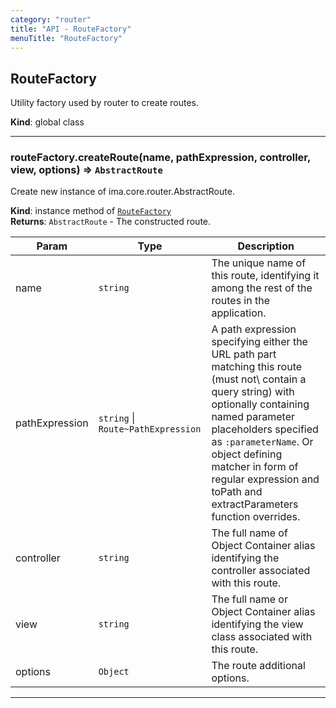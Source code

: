```yaml
---
category: "router"
title: "API - RouteFactory"
menuTitle: "RouteFactory"
---
```


## RouteFactory&nbsp;<a name="RouteFactory" href="https://github.com/seznam/ima/blob/v17.13.0/packages/core/src/router/RouteFactory.js#L7" target="_blank"><span class="icon"><i class="fas fa-external-link-alt fa-xs"></i></span></a>
Utility factory used by router to create routes.

**Kind**: global class  

* * *

### routeFactory.createRoute(name, pathExpression, controller, view, options) ⇒ <code>AbstractRoute</code>&nbsp;<a name="RouteFactory+createRoute" href="https://github.com/seznam/ima/blob/v17.13.0/packages/core/src/router/RouteFactory.js#L48" target="_blank"><span class="icon"><i class="fas fa-external-link-alt fa-xs"></i></span></a>
Create new instance of ima.core.router.AbstractRoute.

**Kind**: instance method of [<code>RouteFactory</code>](#RouteFactory)  
**Returns**: <code>AbstractRoute</code> - The constructed route.  

| Param | Type | Description |
| --- | --- | --- |
| name | <code>string</code> | The unique name of this route, identifying it among        the rest of the routes in the application. |
| pathExpression | <code>string</code> \| <code>Route~PathExpression</code> | A path expression        specifying either the URL path part matching this route (must not\        contain a query string) with optionally containing named parameter        placeholders specified as <code>:parameterName</code>. Or object defining        matcher in form of regular expression and toPath and extractParameters        function overrides. |
| controller | <code>string</code> | The full name of Object Container alias        identifying the controller associated with this route. |
| view | <code>string</code> | The full name or Object Container alias identifying        the view class associated with this route. |
| options | <code>Object</code> | The route additional options. |


* * *

